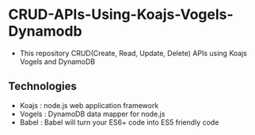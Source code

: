 # CRUD-APIs-Using-Koajs-Vogels-Dynamodb

* This repository CRUD(Create, Read, Update, Delete) APIs using Koajs Vogels and DynamoDB

## Technologies

* Koajs : node.js web application framework
* Vogels : DynamoDB data mapper for node.js
* Babel : Babel will turn your ES6+ code into ES5 friendly code
